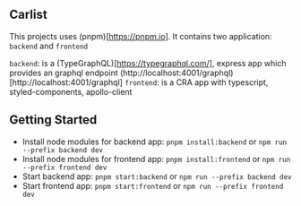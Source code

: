 ## Carlist

This projects uses (pnpm)[https://pnpm.io]. It contains two application: `backend` and `frontend`

`backend`: is a (TypeGraphQL)[https://typegraphql.com/], express app which provides an graphql endpoint (http://localhost:4001/graphql)[http://localhost:4001/graphql]
`frontend`: is a CRA app with typescript, styled-components, apollo-client

## Getting Started

- Install node modules for backend app: `pnpm install:backend` or `npm run --prefix backend dev`
- Install node modules for frontend app: `pnpm install:frontend` or `npm run --prefix frontend dev`
- Start backend app: `pnpm start:backend` or `npm run --prefix backend dev`
- Start frontend app: `pnpm start:frontend` or `npm run --prefix frontend dev`
